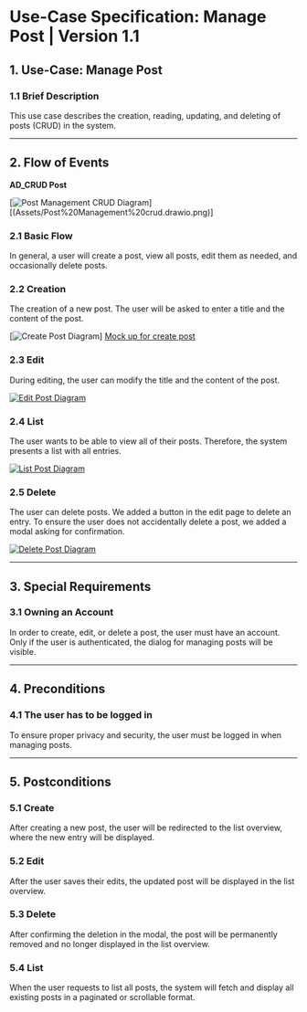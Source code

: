 # Use-Case Specification: Manage Post | Version 1.1

## 1. Use-Case: Manage Post  
### 1.1 Brief Description  
This use case describes the creation, reading, updating, and deleting of posts (CRUD) in the system.

---

## 2. Flow of Events  
**AD_CRUD Post**

[![Post Management CRUD Diagram](Assets/Post%20Management%20crud.drawio.png)] [(Assets/Post%20Management%20crud.drawio.png)]

### 2.1 Basic Flow  
In general, a user will create a post, view all posts, edit them as needed, and occasionally delete posts.

### 2.2 Creation  
The creation of a new post. The user will be asked to enter a title and the content of the post.

[![Create Post Diagram](Assets/Create%20post%20drawio.drawio.png)]
[Mock up for create post](Assets/Create.png)


### 2.3 Edit  
During editing, the user can modify the title and the content of the post.

[![Edit Post Diagram](Assets/Edit%20post%20drawio.drawio.png)](Assets/Edit.png)


### 2.4 List  
The user wants to be able to view all of their posts. Therefore, the system presents a list with all entries.

[![List Post Diagram](Assets/List%20.drawio.png)](Assets/List.png)



### 2.5 Delete  
The user can delete posts. We added a button in the edit page to delete an entry. To ensure the user does not accidentally delete a post, we added a modal asking for confirmation.

[![Delete Post Diagram](Assets/Delete%20post%20.drawio.png)](Assets/Delete.png)



---

## 3. Special Requirements

### 3.1 Owning an Account  
In order to create, edit, or delete a post, the user must have an account. Only if the user is authenticated, the dialog for managing posts will be visible.

---

## 4. Preconditions

### 4.1 The user has to be logged in  
To ensure proper privacy and security, the user must be logged in when managing posts.

---

## 5. Postconditions

### 5.1 Create  
After creating a new post, the user will be redirected to the list overview, where the new entry will be displayed.

### 5.2 Edit  
After the user saves their edits, the updated post will be displayed in the list overview.

### 5.3 Delete  
After confirming the deletion in the modal, the post will be permanently removed and no longer displayed in the list overview.

### 5.4 List  
When the user requests to list all posts, the system will fetch and display all existing posts in a paginated or scrollable format.
